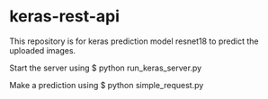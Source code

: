 # keras-rest-api
This repository is for keras prediction model resnet18 to predict the uploaded images.

Start the server using 
$ python run_keras_server.py

Make a prediction using
$ python simple_request.py

